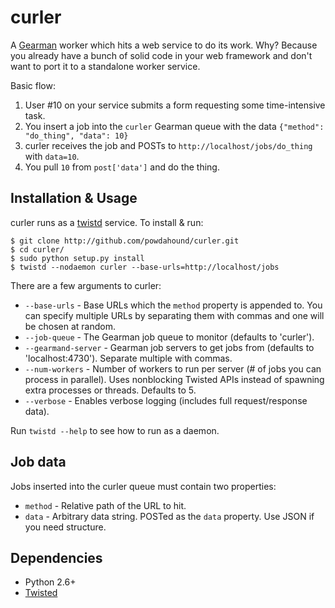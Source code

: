 curler
=======

A [Gearman][gm] worker which hits a web service to do its work. Why? Because you already have a bunch of solid code in your web framework and don't want to port it to a standalone worker service.

Basic flow:

1. User #10 on your service submits a form requesting some time-intensive task.
1. You insert a job into the `curler` Gearman queue with the data `{"method": "do_thing", "data": 10}`
1. curler receives the job and POSTs to `http://localhost/jobs/do_thing` with `data=10`.
1. You pull `10` from `post['data']` and do the thing.

Installation & Usage
--------------------
curler runs as a [twistd](http://linux.die.net/man/1/twistd) service. To install & run:

    $ git clone http://github.com/powdahound/curler.git
    $ cd curler/
    $ sudo python setup.py install
    $ twistd --nodaemon curler --base-urls=http://localhost/jobs

There are a few arguments to curler:

 * `--base-urls` - Base URLs which the `method` property is appended to. You can specify multiple URLs by separating them with commas and one will be chosen at random.
 * `--job-queue` - The Gearman job queue to monitor (defaults to 'curler').
 * `--gearmand-server` - Gearman job servers to get jobs from (defaults to 'localhost:4730'). Separate multiple with commas.
 * `--num-workers` - Number of workers to run per server (# of jobs you can process in parallel). Uses nonblocking Twisted APIs instead of spawning extra processes or threads. Defaults to 5.
 * `--verbose` - Enables verbose logging (includes full request/response data).

Run `twistd --help` to see how to run as a daemon.

Job data
-------

Jobs inserted into the curler queue must contain two properties:

 * `method` - Relative path of the URL to hit.
 * `data` - Arbitrary data string. POSTed as the `data` property. Use JSON if you need structure.

Dependencies
-------------
 * Python 2.6+
 * [Twisted](http://twistedmatrix.com/trac/)

[gm]: http://gearman.org
